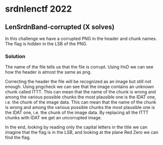 # srdnlenctf 2022

## LenSrdnBand-corrupted (X solves)

In this challenge we have a corrupted PNG in the header and chunk names. The flag is hidden in the LSB of the PNG.

### Solution

The name of the file tells us that the file is corrupt. Using HxD we can see how the header is almost the same as png.

Correcting the header the file will be recognized as an image but still not enough. Using pngcheck we can see that the image contains an unknown chunk called ITTT.
This can mean that the name of the chunk is wrong and among the various possible chunks the most plausible one is the IDAT one, i.e. the chunk of the image data. This can mean that the name of the chunk is wrong and among the various possible chunks the most plausible one is the IDAT one, i.e. the chunk of the image data. By replacing all the ITTT chunks with IDAT we get an uncorrupted image.

In the end, looking by reading only the capital letters in the title we can imagine that the flag is in the LSB, and looking at the plane Red Zero we can find the flag.

